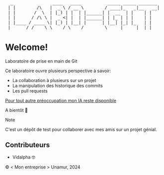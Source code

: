 <pre>
  _               ____   ____          _____ _____ _______ 
 | |        /\   |  _ \ / __ \        / ____|_   _|__   __|
 | |       /  \  | |_) | |  | |______| |  __  | |    | |   
 | |      / /\ \ |  _ <| |  | |______| | |_ | | |    | |   
 | |____ / ____ \| |_) | |__| |      | |__| |_| |_   | |   
 |______/_/    \_\____/ \____/        \_____|_____|  |_|   
</pre>

# Welcome!
Laboratoire de prise en main de Git

Ce laboratoire ouvre plusieurs perspective à savoir:

* La collaboration à plusieurs sur un projet
* La manipulation des historique des commits
* Les pull requests


[Pour tout autre préoccupation mon IA reste disponible](https://chat.openai.com)

A bientôt 🥳


> [!NOTE]
> C'est un dépôt de test pour collaborer avec mes amis sur un projet génial.

## Contributeurs

- Vidalpha 🤓


© < Mon entreprise > Unamur, 2024